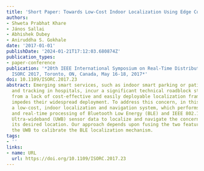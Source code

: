 ```yaml
---
title: 'Short Paper: Towards Low-Cost Indoor Localization Using Edge Computing Resources'
authors:
- Shweta Prabhat Khare
- János Sallai
- Abhishek Dubey
- Aniruddha S. Gokhale
date: '2017-01-01'
publishDate: '2024-01-21T17:12:03.680874Z'
publication_types:
- paper-conference
publication: '*20th IEEE International Symposium on Real-Time Distributed Computing,
  ISORC 2017, Toronto, ON, Canada, May 16-18, 2017*'
doi: 10.1109/ISORC.2017.23
abstract: Emerging smart services, such as indoor smart parking or patient monitoring
  and tracking in hospitals, incur a significant technical roadblock stemming primarily
  from a lack of cost-effective and easily deployable localization framework that
  impedes their widespread deployment. To address this concern, in this paper we present
  a low-cost, indoor localization and navigation system, which performs continuous
  and real-time processing of Bluetooth Low Energy (BLE) and IEEE 802.15.4a compliant
  Ultra-wideband (UWB) sensor data to localize and navigate the concerned entity to
  its desired location. Our approach depends upon fusing the two feature sets, using
  the UWB to calibrate the BLE localization mechanism.
tags:
- ''
links:
- name: URL
  url: https://doi.org/10.1109/ISORC.2017.23
---
```

